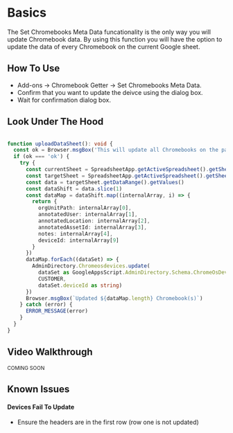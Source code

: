 # Basics

The Set Chromebooks Meta Data funcationality is the only way you will update Chromebook data.
By using this function you will have the option to update the data of every Chromebook on the current Google sheet.

## How To Use

* Add-ons -> Chromebook Getter -> Set Chromebooks Meta Data.
* Confirm that you want to update the deivce using the dialog box.
* Wait for confirmation dialog box.

## Look Under The Hood

```ts

function uploadDataSheet(): void {
  const ok = Browser.msgBox('This will update all Chromebooks on the page with changes, Are you sure?', Browser.Buttons.OK_CANCEL)
  if (ok === 'ok') {
    try {
      const currentSheet = SpreadsheetApp.getActiveSpreadsheet().getSheetName()
      const targetSheet = SpreadsheetApp.getActiveSpreadsheet().getSheetByName(currentSheet)
      const data = targetSheet.getDataRange().getValues()
      const dataShift = data.slice(1)
      const dataMap = dataShift.map((internalArray, i) => {
        return {
          orgUnitPath: internalArray[0],
          annotatedUser: internalArray[1],
          annotatedLocation: internalArray[2],
          annotatedAssetId: internalArray[3],
          notes: internalArray[4],
          deviceId: internalArray[9]
        }
      })
      dataMap.forEach((dataSet) => {
        AdminDirectory.Chromeosdevices.update(
          dataSet as GoogleAppsScript.AdminDirectory.Schema.ChromeOsDevice,
          CUSTOMER,
          dataSet.deviceId as string)
      })
      Browser.msgBox(`Updated ${dataMap.length} Chromebook(s)`)
    } catch (error) {
      ERROR_MESSAGE(error)
    }
  }
}

```

## Video Walkthrough

<sup>COMING SOON</sup>

## Known Issues

#### Devices Fail To Update

* Ensure the headers are in the first row (row one is not updated)
